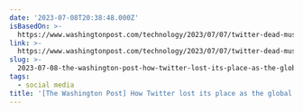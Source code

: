 ```yaml
---
date: '2023-07-08T20:38:48.000Z'
isBasedOn: >-
  https://www.washingtonpost.com/technology/2023/07/07/twitter-dead-musk-tiktok-public-square
link: >-
  https://www.washingtonpost.com/technology/2023/07/07/twitter-dead-musk-tiktok-public-square
slug: >-
  2023-07-08-the-washington-post-how-twitter-lost-its-place-as-the-global-town-square
tags:
  - social media
title: '[The Washington Post] How Twitter lost its place as the global town square'
---
```



